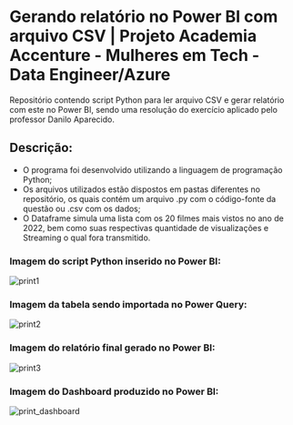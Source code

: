 # Gerando relatório no Power BI com arquivo CSV | Projeto Academia Accenture - Mulheres em Tech - Data Engineer/Azure
Repositório contendo script Python para ler arquivo CSV e gerar relatório com este no Power BI, sendo uma resolução do exercício aplicado pelo professor Danilo Aparecido.

## Descrição: 

* O programa foi desenvolvido utilizando a linguagem de programação Python;
* Os arquivos utilizados estão dispostos em pastas diferentes no repositório, os quais contém um arquivo .py com o código-fonte da questão ou .csv com os dados;
* O Dataframe simula uma lista com os 20 filmes mais vistos no ano de 2022, bem como suas respectivas quantidade de visualizações e Streaming o qual fora transmitido.


### Imagem do script Python inserido no Power BI:
![print1](https://user-images.githubusercontent.com/109001008/220213792-6ea6f4d9-84ab-4643-aafe-b292cc3e9091.png)

### Imagem da tabela sendo importada no Power Query:
![print2](https://user-images.githubusercontent.com/109001008/220213801-e13295ae-493a-4f22-9c27-1783f0f32619.png)

### Imagem do relatório final gerado no Power BI:
![print3](https://user-images.githubusercontent.com/109001008/220213809-2412d1fe-e808-423d-8dd5-0bdd3d7d042d.png)

### Imagem do Dashboard produzido no Power BI:
![print_dashboard](https://user-images.githubusercontent.com/109001008/220381118-d2cd705e-a44b-4210-b05f-4a1e80e96573.png)
